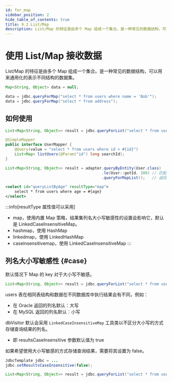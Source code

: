 ```yaml
---
id: for_map
sidebar_position: 2
hide_table_of_contents: true
title: 9.2 List/Map
description: List/Map 的特征是由多个 Map 组成一个集合。是一种常见的数据结构，可以用来通用化的表示不同结构的数据集。
---
```


# 使用 List/Map 接收数据

List/Map 的特征是由多个 Map 组成一个集合。是一种常见的数据结构，可以用来通用化的表示不同结构的数据集。

```java title='举例'
Map<String, Object> data = null;

data = jdbc.queryForMap("select * from users where name = 'Bob'");
data = jdbc.queryForMap("select * from address");
```

## 如何使用

```java title='例：编程式 API'
List<Map<String, Object>> result = jdbc.queryForList("select * from users");
```

```java title='例：声明式 API'
@SimpleMapper
public interface UserMapper {
    @Query(value = "select * from users where id > #{id}")
    List<Map> listUsers(@Param("id") long searchId);
}
```

```java title='例：构造器'
List<Map<String, Object>> result = adapter.queryByEntity(User.class)
                                          .le(User::getId, 100) // 匹配 ID 小于等于 100
                                          .queryForMapList();   // 返回 List/Map
```

```xml title='例：在 Mapper File'
<select id="queryListByAge" resultType="map">
    select * from users where age = #{age}
</select>
```

:::info[resultType 属性值可以采用]
- map，使用内置 Map 策略，结果集列名大小写敏感性的设置会影响它，默认是 LinkedCaseInsensitiveMap。
- hashmap，使用 HashMap
- linkedmap，使用 LinkedHashMap
- caseinsensitivemap，使用 LinkedCaseInsensitiveMap
:::

## 列名大小写敏感性 {#case}

默认情况下 Map 的 key 对于大小写不敏感。

```java title='如下查询'
List<Map<String, Object>> result = jdbc.queryForList("select * from users");
```

users 表在相同表结构和数据在不同数据库中执行结果会有不同，例如：
- 在 Oracle 返回的列名默认：大写
- 在 MySQL 返回的列名默认：小写

dbVisitor 默认会采用 `LinkedCaseInsensitiveMap` 工具类以不区分大小写的方式存储查询结果的列名。
- 即 resultsCaseInsensitive 参数默认值为 true

如果希望使用大小写敏感的方式存储查询结果，需要将其设置为 false。

```java
JdbcTemplate jdbc = ...
jdbc.setResultsCaseInsensitive(false);

List<Map<String, Object>> result = jdbc.queryForList("select * from users");
```
